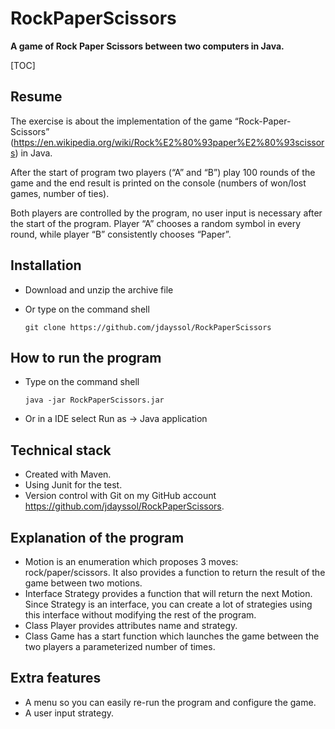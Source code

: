 # RockPaperScissors
**A game of Rock Paper Scissors between two computers in Java.**



[TOC]

## Resume

The exercise is about the implementation of the  game “Rock-Paper-Scissors” (https://en.wikipedia.org/wiki/Rock%E2%80%93paper%E2%80%93scissors) in Java. 

After the start of program two players (“A” and “B”) play 100 rounds of the game and the end result is printed on the console (numbers of won/lost games, number of ties). 

Both players are controlled by the program, no user input is necessary after the start of the program. 
Player “A” chooses a random symbol in every round, while player “B” consistently chooses “Paper”.

## Installation

- Download and unzip the archive file

- Or type on the command shell 

  ```
  git clone https://github.com/jdayssol/RockPaperScissors 
  ```

## How to run the program
- Type on the command shell 

  ```
  java -jar RockPaperScissors.jar
  ```

- Or in a IDE select Run as -> Java application

## Technical stack
- Created with Maven.
- Using Junit for the test.
- Version control with Git on my GitHub account https://github.com/jdayssol/RockPaperScissors.

## Explanation of the program
- Motion is an enumeration which proposes 3 moves: rock/paper/scissors. It also provides a function to return the result of the game between two motions.
- Interface Strategy provides a function that will return the next Motion. Since Strategy is an interface, you can create a lot of strategies using this interface without modifying the rest of the program.
- Class Player provides attributes name and strategy. 
- Class Game has a start function which launches the game between the two players a parameterized number of times. 

## Extra features
- A menu so you can easily re-run the program and configure the game.
- A user input strategy.